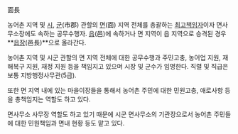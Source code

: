 面長

농어촌 지역 및 [시](%EC%8B%9C%28%ED%96%89%EC%A0%95%EA%B5%AC%EC%97%AD%29.md),
[군](%EA%B5%B0%28%ED%96%89%EC%A0%95%EA%B5%AC%EC%97%AD%29.md)(市郡) 관할의
[면](%EB%A9%B4.md)(面) 지역 전체를 총괄하는 [최고책임자](%EC%9E%A5.md)이자 면사무소장에도 속하는
공무수행자. [읍](%EC%9D%8D%28%ED%96%89%EC%A0%95%EA%B5%AC%EC%97%AD%29.md)(邑)에 속하거나
면 지역이 읍 지역으로 승격된 경우 **[읍장](%EC%9D%8D%EC%9E%A5.md)(邑長)**으로 올라간다.

농어촌 지역 및 시군 관할의 면 지역 전체에 대한 공무수행과 주민고충, 농어업 지원, 재해복구 지원, 재정 지원 등을 책임지고 있으며 시장
및 군수가 임명한다. 직렬 및 직급은 보통 지방행정사무관(5급).

또한 면 지역 내에 있는 마을이장들을 통해서 농어촌 주민에 대한 민원고충, 애로사항 등을 총책임지는 역할도 하고 있다.

면사무소 사무장 역할도 하고 있기 때문에 시군 면사무소의 기관장으로서 농어촌 주민들에 대한 민원책임과 면내 현황 등도 맡고 있다.

